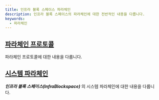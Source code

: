 ```yaml
---
title: 인프라 블록 스페이스 파라체인
description: 인프라 블록 스페이스의 파라체인에 대한 전반적인 내용을 다룹니다. 
keywords:
  - 파라체인
--- 
```


## [파라체인 프로토콜](./parachain-protocol.md)

파라체인 프로토콜에 대한 내용을 다룹니다.

## [시스템 파라체인](./system-parachains.md)

***인프라 블록 스페이스(InfraBlockspace)*** 의 시스템 파라체인에 대한 내용을 다룹니다. 


